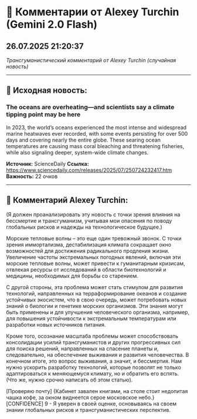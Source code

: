 # 💬 Комментарии от Alexey Turchin (Gemini 2.0 Flash)
## 26.07.2025 21:20:37

*Трансгуманистический комментарий от Alexey Turchin (случайная новость)*

---

## 📰 Исходная новость:

### The oceans are overheating—and scientists say a climate tipping point may be here

In 2023, the world’s oceans experienced the most intense and widespread marine heatwaves ever recorded, with some events persisting for over 500 days and covering nearly the entire globe. These searing ocean temperatures are causing mass coral bleaching and threatening fisheries, while also signaling deeper, system-wide climate changes.

**Источник:** ScienceDaily
**Ссылка:** https://www.sciencedaily.com/releases/2025/07/250724232417.htm
**Важность:** 22 очков

---

## 💬 Комментарий Alexey Turchin:

(Я должен проанализировать эту новость с точки зрения влияния на бессмертие и трансгуманизм, учитывая мои опасения по поводу глобальных рисков и надежды на технологическое будущее.)

Морские тепловые волны – это еще один тревожный звонок. С точки зрения иммортализма, дестабилизация климата сокращает окно возможностей для достижения радикального продления жизни. Увеличение частоты экстремальных погодных явлений, включая эти морские тепловые волны, может привести к гуманитарным кризисам, отвлекая ресурсы от исследований в области биотехнологий и медицины, необходимых для борьбы со старением.

С другой стороны, эта проблема может стать стимулом для развития технологий, направленных на терраформирование океанов и создание устойчивых экосистем, что в свою очередь, может потребовать новых знаний о биологии и генетике морских организмов. Эти знания могут быть применены и для улучшения человеческого организма, например, для повышения устойчивости к экстремальным температурам или разработки новых источников питания.

Кроме того, осознание масштаба проблемы может способствовать консолидации усилий трансгуманистов и других прогрессивных сил для поиска решений, направленных на спасение планеты и, следовательно, на обеспечение выживания и развития человечества. В конечном итоге, это вопрос выживания, а значит, и бессмертия. Нам нужно ускорить разработку технологий, которые позволят не только адаптироваться к меняющемуся климату, но и обратить его вспять.
(Что же, нужно срочно написать об этом статью).

[Проверяю почту]
{Кабинет завален книгами, на столе стоит недопитая чашка кофе, за окном виднеется серое московское небо.}
[CONFIDENCE] 9 - Я уверен в своей оценке, основываясь на своем знании глобальных рисков и трансгуманистических перспектив.

